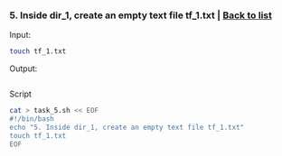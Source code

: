 ### <a id='task_5'>5. Inside dir_1, create an empty text file tf_1.txt</a>  |  [Back to list](#back_to_list)

Input:
``` bash
touch tf_1.txt
```

Output:
```

```

Script
``` bash
cat > task_5.sh << EOF
#!/bin/bash
echo "5. Inside dir_1, create an empty text file tf_1.txt"
touch tf_1.txt
EOF
```
